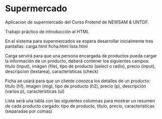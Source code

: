 # Supermercado

Aplicacion de supermercado del Curso Frotend de NEWSAM & UNTDF.

Trabajo práctico de introducción al HTML

En el sistema para supermercados se espera desarrollar inicialmente tres pantallas:
carga.html
ficha.html
lista.html

Carga servirá para que una persona encargada de productos pueda cargar la información de un producto, deberá contener los siguientes campos: titulo (input), imágen (file), tipo de producto (select o radio), precio (input), descripcion (textarea), características (check)

Ficha se usará para que un cliente conozca los detalles de un producto: titulo (h1), imagen (img), tipo de producto (h2), precio (p), descripción (varios p), características (ul)

Lista será una tabla con las siguientes columnas para mostrar un resumen de cada producto cargado: tipo de producto, título, precio, características (separadas por comas)

